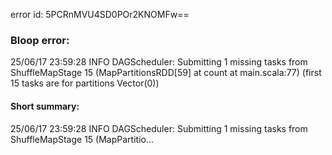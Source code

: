 error id: 5PCRnMVU4SD0POr2KNOMFw==
### Bloop error:

25/06/17 23:59:28 INFO DAGScheduler: Submitting 1 missing tasks from ShuffleMapStage 15 (MapPartitionsRDD[59] at count at main.scala:77) (first 15 tasks are for partitions Vector(0))
#### Short summary: 

25/06/17 23:59:28 INFO DAGScheduler: Submitting 1 missing tasks from ShuffleMapStage 15 (MapPartitio...